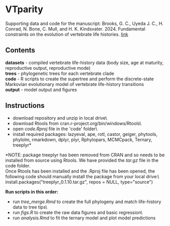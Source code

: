 # VTparity
Supporting data and code for the manuscript: 
Brooks, G. C., Uyeda J. C., H. Conrad, N. Bone, C. Mull, and H. K. Kindsvater. 2024. Fundamental constraints on the evolution of vertebrate life histories.
[link](https://doi.org/10.1101/2024.01.23.576873)

## Contents
**datasets** - compiled vertebrate life-history data (body size, age at maturity, reproductive output, reproductive mode)\
**trees** - phylogenetic trees for each vertebrate clade\
**code** - R scripts to create the supertree and perform the discrete-state Markovian evolutionary model of vertebrate life-history transitions\
**output** - model output and figures

## Instructions
- download repository and unzip in local drive\
- download Rtools from cran.r-project.org/bin/windows/Rtools\
- open _code.Rproj_ file in the 'code' folder\
- install required packages: lazyeval, ape, rotl, castor, geiger, phytools, phylolm, rmarkdown, dplyr, plyr, Rphylopars, MCMCpack, Ternary, treeplyr*

*NOTE: package treeplyr has been removed from CRAN and so needs to be installed from source using Rtools. We have provided the _tar.gz_ file in the code folder.\
Once Rtools has been installed and the .Rproj file has been opened, the following code should manually install the package from your local drive:\ 
install.packages("treeplyr_0.1.10.tar.gz", repos = NULL, type="source")

**Run scripts in this order:**
- run _tree_merge.Rmd_ to create the full phylogeny and match life-history data to tree tips\
- run _figs.R_ to create the raw data figures and basic regression\
- run _analysis.Rmd_ to fit the ternary model and plot model predictions
